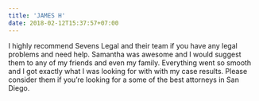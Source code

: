 ```yaml
---
title: 'JAMES H'
date: 2018-02-12T15:37:57+07:00
---
```


I highly recommend Sevens Legal and their team if you have any legal problems and need help. Samantha was awesome and I would suggest them to any of my friends and even my family. Everything went so smooth and I got exactly what I was looking for with with my case results. Please consider them if you’re looking for a some of the best attorneys in San Diego.
